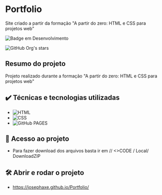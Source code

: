 # Portfolio
Site criado a partir da formação "A partir do zero: HTML e CSS para projetos web"

![Badge em Desenvolvimento](http://img.shields.io/static/v1?label=STATUS&message=DESENVOLVIMENTO&color=GREEN&style=for-the-badge)

![GitHub Org's stars](https://img.shields.io/github/stars/JosephAxe?style=social)

## Resumo do projeto
Projeto realizado durante a formação "A partir do zero: HTML e CSS para projetos web"

## ✔️ Técnicas e tecnologias utilizadas

- ![HTML](https://img.shields.io/badge/HTML5-E34F26?style=for-the-badge&logo=html5&logoColor=white)
- ![CSS](https://img.shields.io/badge/CSS3-1572B6?style=for-the-badge&logo=css3&logoColor=white)
- ![GitHub PAGES](https://img.shields.io/badge/GitHub%20Pages-222222?style=for-the-badge&logo=GitHub%20Pages&logoColor=white)

## 📁 Acesso ao projeto
- Para fazer download dos arquivos basta ir em // <>CODE / Local/ DownloadZIP

## 🛠️ Abrir e rodar o projeto
- https://josephaxe.github.io/Portfolio/
